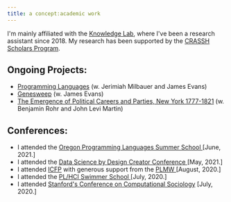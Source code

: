 ```yaml
---
title: a concept:academic work
---
```


I'm mainly affiliated with the <a href="https://www.knowledgelab.org/people/detail/deblina_mukherjee/" target="_blank">Knowledge Lab</a>, where I've been a research assistant since 2018. My research has been supported by the <a href="https://ccrf.uchicago.edu/undergraduate-research/crassh-research-scholars" target="_blank">CRASSH Scholars Program</a>. 

## Ongoing Projects: 

- <a href="https://www.knowledgelab.org/funding_opportunities/postdoctoral_position_in_how_programming_languages_shape_thought/" target="_blank">Programming Languages</a> (w. Jerimiah Milbauer and James Evans)
- <a href="https://en.wikipedia.org/wiki/GeneSweep" target="_blank">Genesweep</a> (w. James Evans)
- <a href="https://www.nsf.gov/awardsearch/showAward?AWD_ID=2001930" target="_blank">The Emergence of Political Careers and Parties, New York 1777-1821</a> (w. Benjamin Rohr and John Levi Martin)

## Conferences: 

- I attended the <a href="https://www.cs.uoregon.edu/research/summerschool/summer21/index.php" target = "_blank"> Oregon Programming Languages Summer School </a> [June, 2021.]
- I attended the <a href="http://datasciencebydesign.org/events#C4" target = "_blank"> Data Science by Design Creator Conference </a> [May, 2021.]
- I attended <a href ="https://icfp20.sigplan.org/venue/icfp-2020-venue" target = "_blank"> ICFP</a> with generous support from the <a href = "https://icfp20.sigplan.org/home/PLMW-icfp-2020?track=PLMW%20%40%20ICFP%20" target = "_blank"> PLMW </a> [August, 2020.]
- I attended the <a href="https://shriram.github.io/pl-hci-school-2020/" target = "_blank"> PL/HCI Swimmer School </a> [July, 2020.]
- I attended <a href="https://iriss.stanford.edu/css/conferences/2020-conference-computational-sociology" target="_blank">Stanford's Conference on Computational Sociology</a> [July, 2020.]